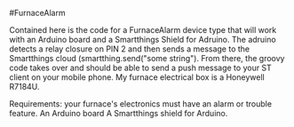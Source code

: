 #FurnaceAlarm

Contained here is the code for a FurnaceAlarm device type that will work with an Arduino board and a Smartthings Shield for Adruino. The adruino detects a relay closure on PIN 2 and then sends a message to the Smartthings cloud (smartthing.send("some string"). From there, the groovy code takes over and should be able to send a push message to your ST client on your mobile phone. 
My furnace electrical box is a Honeywell R7184U.

Requirements:
your furnace's electronics must have an alarm or trouble feature. 
An Arduino board
A Smartthings shield for Arduino. 



